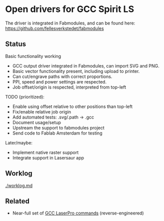 
Open drivers for GCC Spirit LS
===============================

The driver is integrated in Fabmodules, and can be found here:
https://github.com/fellesverkstedet/fabmodules

Status
--------
Basic functionality working

- GCC output driver integrated in Fabmodules, can import SVG and PNG.
- Basic vector functionality present, including upload to printer.
- Can cut/engrave paths with correct proportions.
- PPI, speed and power settings are respected.
- Job offset/origin is respected, interpreted from top-left

TODO (prioritized):

- Enable using offset relative to other positions than top-left
- Fix/enable relative job origin
- Add automated tests: .svg/.path -> .gcc
- Document usage/setup
- Upstream the support to fabmodules project
- Send code to Fablab Amsterdam for testing

Later/maybe:

- Implement native raster support
- Integrate support in Lasersaur app


Worklog
--------
[./worklog.md](worklog.md)

Related
----------------

* Near-full set of
[GCC LaserPro commands](http://www.wiki.cl.cam.ac.uk/rowiki/CompArch/HardwareLab/LaserCutter) (reverse-engineered)

